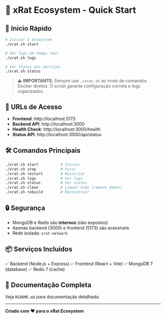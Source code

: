 # 🐀 xRat Ecosystem - Quick Start

## 🚀 Início Rápido

```bash
# Iniciar o ecosystem
./xrat.sh start

# Ver logs em tempo real
./xrat.sh logs

# Ver status dos serviços
./xrat.sh status
```

> ⚠️ **IMPORTANTE**: Sempre use `./xrat.sh` ao invés de comandos Docker diretos. O script garante configuração correta e logs organizados.

## 📍 URLs de Acesso

- **Frontend**: http://localhost:5173
- **Backend API**: http://localhost:3000
- **Health Check**: http://localhost:3000/health
- **Status API**: http://localhost:3000/api/status

## 🛠️ Comandos Principais

```bash
./xrat.sh start          # Iniciar
./xrat.sh stop           # Parar
./xrat.sh restart        # Reiniciar
./xrat.sh logs           # Ver logs
./xrat.sh status         # Ver status
./xrat.sh clean          # Limpar tudo (remove dados)
./xrat.sh rebuild        # Reconstruir
```

## 🔒 Segurança

- MongoDB e Redis são **internos** (não expostos)
- Apenas backend (3000) e frontend (5173) são acessíveis
- Rede isolada: `xrat-network`

## 📦 Serviços Incluídos

✅ Backend (Node.js + Express)
✅ Frontend (React + Vite)
✅ MongoDB 7 (database)
✅ Redis 7 (cache)

## 📖 Documentação Completa

Veja `README.md` para documentação detalhada.

---

**Criado com ❤️ para o xRat Ecosystem**
